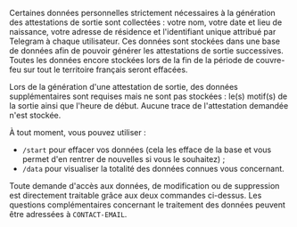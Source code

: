 Certaines données personnelles strictement nécessaires à la génération des attestations de sortie sont collectées : votre nom, votre date et lieu de naissance, votre adresse de résidence et l'identifiant unique attribué par Telegram à chaque utilisateur. Ces données sont stockées dans une base de données afin de pouvoir générer les attestations de sortie successives. Toutes les données encore stockées lors de la fin de la période de couvre-feu sur tout le territoire français seront effacées.

Lors de la génération d'une attestation de sortie, des données supplémentaires sont requises mais ne sont pas stockées : le(s) motif(s) de la sortie ainsi que l'heure de début. Aucune trace de l'attestation demandée n'est stockée.

À tout moment, vous pouvez utiliser :

- `/start` pour effacer vos données (cela les efface de la base et vous permet d'en rentrer de nouvelles si vous le souhaitez) ;
- `/data` pour visualiser la totalité des données connues vous concernant.

Toute demande d'accès aux données, de modification ou de suppression est directement traitable grâce aux deux commandes ci-dessus. Les questions complémentaires concernant le traitement des données peuvent être adressées à `CONTACT-EMAIL`.
